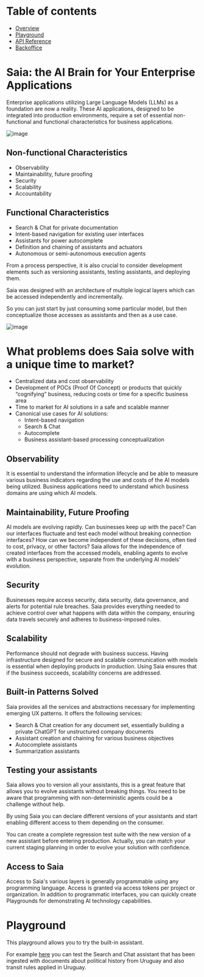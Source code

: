 Table of contents
=================

* [Overview](#Saia-the-ai-brain-for-your-enterprise-applications)
* [Playground](#playground)
* [API Reference](docs/APIReference.md)
* [Backoffice](docs/Backoffice.md)


# Saia: the AI Brain for Your Enterprise Applications

Enterprise applications utilizing Large Language Models (LLMs) as a foundation are now a reality. These AI applications, designed to be integrated into production environments, require a set of essential non-functional and functional characteristics for business applications. 

![image](docs/assets/images/Saia-Architecture.png)

## Non-functional Characteristics 
- Observability 
- Maintainability, future proofing 
- Security 
- Scalability
- Accountability

## Functional Characteristics 
- Search & Chat for private documentation 
- Intent-based navigation for existing user interfaces 
- Assistants for power autocomplete 
- Definition and chaining of assistants and actuators 
- Autonomous or semi-autonomous execution agents 

From a process perspective, it is also crucial to consider development elements such as versioning assistants, testing assistants, and deploying them. 

Saia was designed with an architecture of multiple logical layers which can be accessed independently and incrementally.

So you can just start by just consuming some particular model, but then conceptualize those accesses as assistants and then as a use case.

![image](docs/assets/images/Saia-FunctionalCharacteristics.png)

# What problems does Saia solve with a unique time to market? 

+ Centralized data and cost observability 
+ Development of POCs (Proof Of Concept) or products that quickly “cognifying” business, reducing costs or time for a specific business area 
+ Time to market for AI solutions in a safe and scalable manner 
+ Canonical use cases for AI solutions: 
  - Intent-based navigation 
  - Search & Chat 
  - Autocomplete 
  - Business assistant-based processing conceptualization 

## Observability 

It is essential to understand the information lifecycle and be able to measure various business indicators regarding the use and costs of the AI models being utilized. 
Business applications need to understand which business domains are using which AI models. 

## Maintainability, Future Proofing 

AI models are evolving rapidly. Can businesses keep up with the pace? Can our interfaces fluctuate and test each model without breaking connection interfaces? How can we become independent of these decisions, often tied to cost, privacy, or other factors? 
Saia allows for the independence of created interfaces from the accessed models, enabling agents to evolve with a business perspective, separate from the underlying AI models' evolution. 

## Security 

Businesses require access security, data security, data governance, and alerts for potential rule breaches. Saia provides everything needed to achieve control over what happens with data within the company, ensuring data travels securely and adheres to business-imposed rules. 

## Scalability 

Performance should not degrade with business success. Having infrastructure designed for secure and scalable communication with models is essential when deploying products in production. Using Saia ensures that if the business succeeds, scalability concerns are addressed. 

## Built-in Patterns Solved 

Saia provides all the services and abstractions necessary for implementing emerging UX patterns. It offers the following services: 

- Search & Chat creation for any document set, essentially building a private ChatGPT for unstructured company documents 
- Assistant creation and chaining for various business objectives 
- Autocomplete assistants 
- Summarization assistants 

## Testing your assistants

Saia allows you to version all your assistants, this is a great feature that allows you to evolve assistants without breaking things.
You need to be aware that programming with non-deterministic agents could be a challenge without help.

By using Saia you can declare different versions of your assistants and start enabling different access to them depending on the consumer.

You can create a complete regression test suite with the new version of a new assistant before entering production. Actually, you can match your current staging planning in order to evolve your solution with confidence.

## Access to Saia 

Access to Saia's various layers is generally programmable using any programming language. Access is granted via access tokens per project or organization. 
In addition to programmatic interfaces, you can quickly create Playgrounds for demonstrating AI technology capabilities. 

# Playground

This playground allows you to try the built-in assistant. 

For example [here](https://apps-angular.genexus.com/Id5902578315db0d0929d5bab63eb6ff79/Chat_ChatPanel/Chat/ChatPanel-Level_Detail) you can test the Search and Chat assistant that has been ingested with documents about political history from Uruguay and also transit rules applied in Uruguay.

